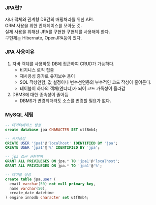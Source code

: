 ### JPA란?
자바 객체와 관계형 DB간의 매핑처리를 위한 API.  
ORM 사용을 위한 인터페이스를 모아둔 것.  
실제 사용을 위해선 JPA를 구현한 구현체를 사용해야 한다.   
구현체는 Hibernate, OpenJPA등이 있다.   
### JPA 사용이유
1. 자바 객체를 사용하듯 DB에 접근하여 CRUD가 가능하다.  
   - 비지니스 로직 집중
   - 재사용성 증가로 유지보수 용이
   - SQL 작성안함, 값 설정이나 변수선언등의 부수적인 코드 작성이 줄어든다.
   - 테이블이 하나의 객체(엔티티)가 되어 코드 가독성이 올라감
2. DBMS에 대한 종속성이 줄어듬
   - DBMS가 변경되더라도 소스를 변경할 필요가 없다.
   
### MySQL 세팅
  ```sql
  -- 데이터베이스 생성
  create database jpa CHARACTER SET utf8mb4;

  -- 유저생성
  CREATE USER 'jpa1'@'localhost' IDENTIFIED BY 'jpa';
  CREATE USER 'jpa1'@'%' IDENTIFIED BY 'jpa';

  -- jpa 접근 권한부여
  GRANT ALL PRIVILEGES ON jpa.* TO 'jpa1'@'localhost';
  GRANT ALL PRIVILEGES ON jpa.* TO 'jpa1'@'%';

  -- 테이블 생성
  create table jpa.user (
    email varchar(50) not null primary key,
    name varchar(50),
    create_date datetime
  ) engine innodb character set utf8mb4;
  ```
  
